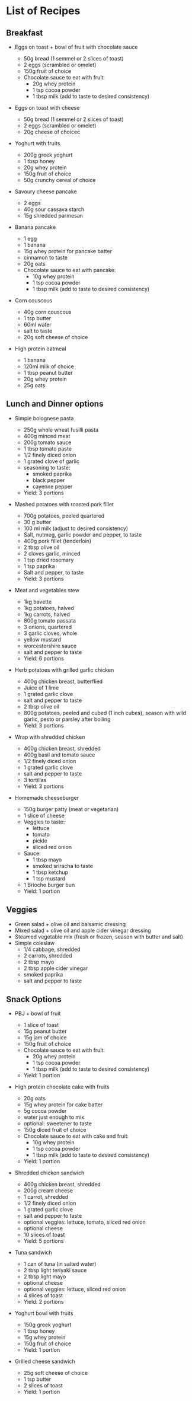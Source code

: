 # List of Recipes

## Breakfast
- Eggs on toast + bowl of fruit with chocolate sauce
  - 50g bread (1 semmel or 2 slices of toast)
  - 2 eggs (scrambled or omelet)
  - 150g fruit of choice
  - Chocolate sauce to eat with fruit:
    - 20g whey protein
    - 1 tsp cocoa powder
    - 1 tbsp milk (add to taste to desired consistency)

- Eggs on toast with cheese
    - 50g bread (1 semmel or 2 slices of toast)
    - 2 eggs (scrambled or omelet)
    - 20g cheese of choicec

- Yoghurt with fruits
  - 200g greek yoghurt
  - 1 tbsp honey
  - 20g whey protein
  - 150g fruit of choice
  - 50g crunchy cereal of choice


- Savoury cheese pancake
  - 2 eggs
  - 40g sour cassava starch
  - 15g shredded parmesan


- Banana pancake
  - 1 egg
  - 1 banana
  - 15g whey protein for pancake batter
  - cinnamon to taste
  - 20g oats 
  - Chocolate sauce to eat with pancake:
    - 10g whey protein
    - 1 tsp cocoa powder
    - 1 tbsp milk (add to taste to desired consistency)


- Corn couscous
  - 40g corn couscous
  - 1 tsp butter
  - 60ml water
  - salt to taste
  - 20g soft cheese of choice


- High protein oatmeal
  - 1 banana
  - 120ml milk of choice
  - 1 tbsp peanut butter
  - 20g whey protein
  - 25g oats

## Lunch and Dinner options
- Simple bolognese pasta
  - 250g whole wheat fusilli pasta
  - 400g minced meat
  - 200g tomato sauce
  - 1 tbsp tomato paste
  - 1/2 finely diced onion
  - 1 grated clove of garlic
  - seasoning to taste:
    - smoked paprika
    - black pepper
    - cayenne pepper
  - Yield: 3 portions


- Mashed potatoes with roasted pork fillet
  - 700g potatoes, peeled quartered
  - 30 g butter
  - 100 ml milk (adjust to desired consistency)
  - Salt, nutmeg, garlic powder and pepper, to taste
  - 400g pork fillet (tenderloin)
  - 2 tbsp olive oil
  - 2 cloves garlic, minced
  - 1 tsp dried rosemary
  - 1 tsp paprika
  - Salt and pepper, to taste
  - Yield: 3 portions


- Meat and vegetables stew
  - 1kg bavette
  - 1kg potatoes, halved
  - 1kg carrots, halved
  - 800g tomato passata
  - 3 onions, quartered
  - 3 garlic cloves, whole
  - yellow mustard
  - worcestershire sauce
  - salt and pepper to taste
  - Yield: 6 portions


- Herb potatoes with grilled garlic chicken
  - 400g chicken breast, butterflied
  - Juice of 1 lime
  - 1 grated garlic clove
  - salt and pepper to taste
  - 2 tbsp olive oil
  - 800g potatoes, peeled and cubed (1 inch cubes), season with wild garlic, pesto or parsley after boiling
  - Yield: 3 portions


- Wrap with shredded chicken
  - 400g chicken breast, shredded
  - 400g basil and tomato sauce
  - 1/2 finely diced onion
  - 1 grated garlic clove
  - salt and pepper to taste
  - 3 tortillas
  - Yield: 3 portions


- Homemade cheeseburger
  - 150g burger patty (meat or vegetarian)
  - 1 slice of cheese
  - Veggies to taste:
    - lettuce
    - tomato
    - pickle
    - sliced red onion
  - Sauce:
    - 1 tbsp mayo
    - smoked sriracha to taste
    - 1 tbsp ketchup
    - 1 tsp mustard
  - 1 Brioche burger bun
  - Yield: 1 portion


## Veggies
- Green salad + olive oil and balsamic dressing
- Mixed salad + olive oil and apple cider vinegar dressing
- Steamed vegetable mix (fresh or frozen, season with butter and salt)
- Simple coleslaw
  - 1/4 cabbage, shredded
  - 2 carrots, shredded
  - 2 tbsp mayo
  - 2 tbsp apple cider vinegar
  - smoked paprika
  - salt and pepper to taste

## Snack Options
- PBJ + bowl of fruit
  - 1 slice of toast
  - 15g peanut butter
  - 15g jam of choice
  - 150g fruit of choice
  - Chocolate sauce to eat with fruit:
      - 20g whey protein
      - 1 tsp cocoa powder
      - 1 tbsp milk (add to taste to desired consistency)
  - Yield: 1 portion


- High protein chocolate cake with fruits
  - 20g oats
  - 15g whey protein for cake batter
  - 5g cocoa powder
  - water just enough to mix
  - optional: sweetener to taste
  - 150g diced fruit of choice
  - Chocolate sauce to eat with cake and fruit:
      - 10g whey protein
      - 1 tsp cocoa powder
      - 1 tbsp milk (add to taste to desired consistency)
  - Yield: 1 portion


- Shredded chicken sandwich
  - 400g chicken breast, shredded
  - 200g cream cheese
  - 1 carrot, shredded
  - 1/2 finely diced onion
  - 1 grated garlic clove
  - salt and pepper to taste
  - optional veggies: lettuce, tomato, sliced red onion
  - optional cheese
  - 10 slices of toast
  - Yield: 5 portions

- Tuna sandwich
  - 1 can of tuna (in salted water)
  - 2 tbsp light teriyaki sauce
  - 2 tbsp light mayo
  - optional cheese
  - optional veggies: lettuce, sliced red onion
  - 4 slices of toast
  - Yield: 2 portions


- Yoghurt bowl with fruits
  - 150g greek yoghurt
  - 1 tbsp honey
  - 15g whey protein
  - 150g fruit of choice
  - Yield: 1 portion


- Grilled cheese sandwich
  - 25g soft cheese of choice
  - 1 tsp butter
  - 2 slices of toast
  - Yield: 1 portion